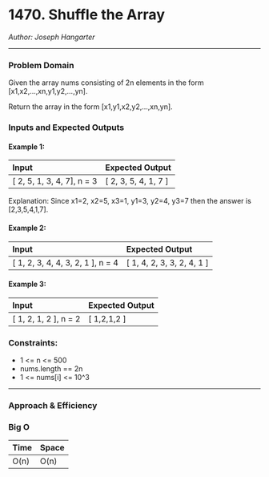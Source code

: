 # 1470. Shuffle the Array
  
*Author: Joseph Hangarter*

---

### Problem Domain

Given the array nums consisting of 2n elements in the form [x1,x2,...,xn,y1,y2,...,yn].

Return the array in the form [x1,y1,x2,y2,...,xn,yn].

### Inputs and Expected Outputs

#### Example 1:  
| Input | Expected Output |
| :----------- | :----------- |
| [ 2, 5, 1, 3, 4, 7], n = 3 | [ 2, 3, 5, 4, 1, 7 ] |

Explanation: Since x1=2, x2=5, x3=1, y1=3, y2=4, y3=7 then the answer is [2,3,5,4,1,7].

#### Example 2:  
| Input | Expected Output |
| :----------- | :----------- |
| [ 1, 2, 3, 4, 4, 3, 2, 1 ], n = 4 | [ 1, 4, 2, 3, 3, 2, 4, 1 ] |


#### Example 3:  
| Input | Expected Output |
| :----------- | :----------- |
| [ 1, 2, 1, 2 ], n = 2 | [ 1,2,1,2 ] |

### Constraints:
* 1 <= n <= 500
* nums.length == 2n
* 1 <= nums[i] <= 10^3

---

### Approach & Efficiency

### Big O

| Time | Space |
| :----------- | :----------- |
| O(n) | O(n) |

